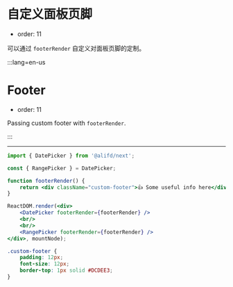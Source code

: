 # 自定义面板页脚

- order: 11

可以通过 `footerRender` 自定义对面板页脚的定制。

:::lang=en-us
# Footer

- order: 11

Passing custom footer with `footerRender`.

:::

---


````jsx
import { DatePicker } from '@alifd/next';

const { RangePicker } = DatePicker;

function footerRender() {
    return <div className="custom-footer">👍 Some useful info here</div>;
}

ReactDOM.render(<div>
    <DatePicker footerRender={footerRender} />
    <br/>
    <br/>
    <RangePicker footerRender={footerRender} />
</div>, mountNode);
````

````css
.custom-footer {
    padding: 12px;
    font-size: 12px;
    border-top: 1px solid #DCDEE3;
}
````
